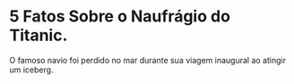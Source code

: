 # 5 Fatos Sobre o Naufrágio do Titanic.
O famoso navio foi perdido no mar durante sua viagem inaugural ao atingir um iceberg. 
